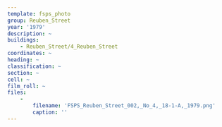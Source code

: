 ```yaml
---
template: fsps_photo
group: Reuben_Street
year: '1979'
description: ~
buildings:
    - Reuben_Street/4_Reuben_Street
coordinates: ~
heading: ~
classification: ~
section: ~
cell: ~
film_roll: ~
files:
    -
        filename: 'FSPS_Reuben_Street_002,_No_4,_18-1-A,_1979.png'
        caption: ''
---
```

